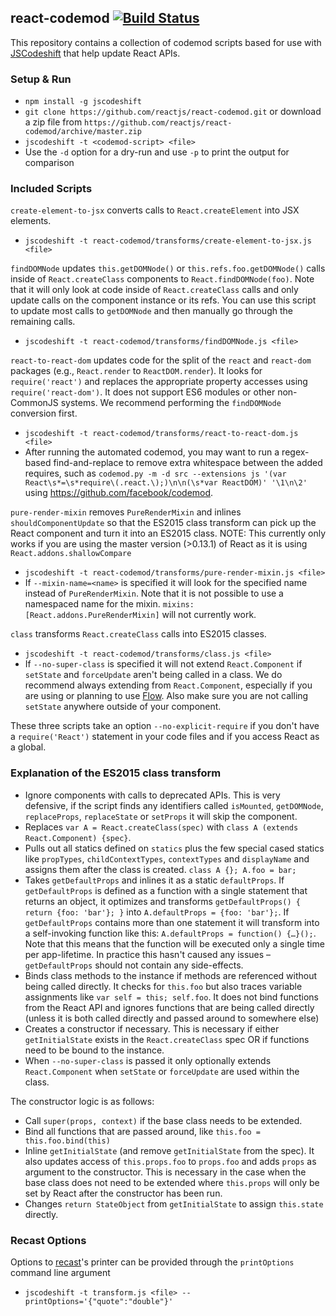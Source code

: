 ## react-codemod [![Build Status](https://travis-ci.org/nfl/react-codemod.svg)](https://travis-ci.org/nfl/react-codemod)

This repository contains a collection of codemod scripts based for use with
[JSCodeshift](https://github.com/facebook/jscodeshift) that help update React
APIs.

### Setup & Run

  * `npm install -g jscodeshift`
  * `git clone https://github.com/reactjs/react-codemod.git` or download a zip file
    from `https://github.com/reactjs/react-codemod/archive/master.zip`
  * `jscodeshift -t <codemod-script> <file>`
  * Use the `-d` option for a dry-run and use `-p` to print the output
    for comparison

### Included Scripts

`create-element-to-jsx` converts calls to `React.createElement` into JSX elements.

  * `jscodeshift -t react-codemod/transforms/create-element-to-jsx.js <file>`

`findDOMNode` updates `this.getDOMNode()` or `this.refs.foo.getDOMNode()`
calls inside of `React.createClass` components to `React.findDOMNode(foo)`. Note
that it will only look at code inside of `React.createClass` calls and only
update calls on the component instance or its refs. You can use this script to
update most calls to `getDOMNode` and then manually go through the remaining
calls.

  * `jscodeshift -t react-codemod/transforms/findDOMNode.js <file>`

`react-to-react-dom` updates code for the split of the `react` and `react-dom`
packages (e.g., `React.render` to `ReactDOM.render`). It looks for
`require('react')` and replaces the appropriate property accesses using
`require('react-dom')`. It does not support ES6 modules or other non-CommonJS
systems. We recommend performing the `findDOMNode` conversion first.

  * `jscodeshift -t react-codemod/transforms/react-to-react-dom.js <file>`
  * After running the automated codemod, you may want to run a regex-based find-and-replace to remove extra whitespace between the added requires, such as `codemod.py -m -d src --extensions js '(var React\s*=\s*require\(.react.\);)\n\n(\s*var ReactDOM)' '\1\n\2'` using https://github.com/facebook/codemod.

`pure-render-mixin` removes `PureRenderMixin` and inlines
`shouldComponentUpdate` so that the ES2015 class transform can pick up the React
component and turn it into an ES2015 class. NOTE: This currently only works if you
are using the master version (>0.13.1) of React as it is using
`React.addons.shallowCompare`

 * `jscodeshift -t react-codemod/transforms/pure-render-mixin.js <file>`
 * If `--mixin-name=<name>` is specified it will look for the specified name
   instead of `PureRenderMixin`. Note that it is not possible to use a
   namespaced name for the mixin. `mixins: [React.addons.PureRenderMixin]` will
   not currently work.

`class` transforms `React.createClass` calls into ES2015 classes.

  * `jscodeshift -t react-codemod/transforms/class.js <file>`
  * If `--no-super-class` is specified it will not extend
    `React.Component` if `setState` and `forceUpdate` aren't being called in a
    class. We do recommend always extending from `React.Component`, especially
    if you are using or planning to use [Flow](http://flowtype.org/). Also make
    sure you are not calling `setState` anywhere outside of your component.

These three scripts take an option `--no-explicit-require` if you don't have a
`require('React')` statement in your code files and if you access React as a
global.

### Explanation of the ES2015 class transform

  * Ignore components with calls to deprecated APIs. This is very defensive, if
    the script finds any identifiers called `isMounted`, `getDOMNode`,
    `replaceProps`, `replaceState` or `setProps` it will skip the component.
  * Replaces `var A = React.createClass(spec)` with
    `class A (extends React.Component) {spec}`.
  * Pulls out all statics defined on `statics` plus the few special cased
    statics like `propTypes`, `childContextTypes`, `contextTypes` and
    `displayName` and assigns them after the class is created.
    `class A {}; A.foo = bar;`
  * Takes `getDefaultProps` and inlines it as a static `defaultProps`.
    If `getDefaultProps` is defined as a function with a single statement that
    returns an object, it optimizes and transforms
    `getDefaultProps() { return {foo: 'bar'}; }` into
    `A.defaultProps = {foo: 'bar'};`. If `getDefaultProps` contains more than
    one statement it will transform into a self-invoking function like this:
    `A.defaultProps = function() {…}();`. Note that this means that the function
    will be executed only a single time per app-lifetime. In practice this
    hasn't caused any issues – `getDefaultProps` should not contain any
    side-effects.
  * Binds class methods to the instance if methods are referenced without being
    called directly. It checks for `this.foo` but also traces variable
    assignments like `var self = this; self.foo`. It does not bind functions
    from the React API and ignores functions that are being called directly
    (unless it is both called directly and passed around to somewhere else)
  * Creates a constructor if necessary. This is necessary if either
    `getInitialState` exists in the `React.createClass` spec OR if functions
    need to be bound to the instance.
  * When `--no-super-class` is passed it only optionally extends
    `React.Component` when `setState` or `forceUpdate` are used within the
    class.

The constructor logic is as follows:
  * Call `super(props, context)` if the base class needs to be extended.
  * Bind all functions that are passed around,
    like `this.foo = this.foo.bind(this)`
  * Inline `getInitialState` (and remove `getInitialState` from the spec). It
    also updates access of `this.props.foo` to `props.foo` and adds `props` as
    argument to the constructor. This is necessary in the case when the base
    class does not need to be extended where `this.props` will only be set by
    React after the constructor has been run.
  * Changes `return StateObject` from `getInitialState` to assign `this.state`
    directly.

### Recast Options

Options to [recast](https://github.com/benjamn/recast)'s printer can be provided
through the `printOptions` command line argument

 * `jscodeshift -t transform.js <file> --printOptions='{"quote":"double"}'`
